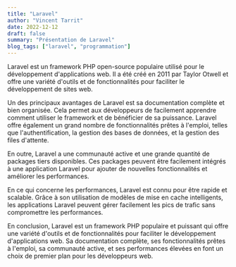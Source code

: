 ```yaml
---
title: "Laravel"
author: "Vincent Tarrit"
date: 2022-12-12
draft: false
summary: "Présentation de Laravel"
blog_tags: ["laravel", "programmation"]
---
```


Laravel est un framework PHP open-source populaire utilisé pour le développement d'applications web. Il a été créé en 2011 par Taylor Otwell et offre une variété d'outils et de fonctionnalités pour faciliter le développement de sites web.

Un des principaux avantages de Laravel est sa documentation complète et bien organisée. Cela permet aux développeurs de facilement apprendre comment utiliser le framework et de bénéficier de sa puissance. Laravel offre également un grand nombre de fonctionnalités prêtes à l'emploi, telles que l'authentification, la gestion des bases de données, et la gestion des files d'attente.

En outre, Laravel a une communauté active et une grande quantité de packages tiers disponibles. Ces packages peuvent être facilement intégrés à une application Laravel pour ajouter de nouvelles fonctionnalités et améliorer les performances.

En ce qui concerne les performances, Laravel est connu pour être rapide et scalable. Grâce à son utilisation de modèles de mise en cache intelligents, les applications Laravel peuvent gérer facilement les pics de trafic sans compromettre les performances.

En conclusion, Laravel est un framework PHP populaire et puissant qui offre une variété d'outils et de fonctionnalités pour faciliter le développement d'applications web. Sa documentation complète, ses fonctionnalités prêtes à l'emploi, sa communauté active, et ses performances élevées en font un choix de premier plan pour les développeurs web.
